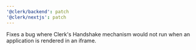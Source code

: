 ```yaml
---
'@clerk/backend': patch
'@clerk/nextjs': patch
---
```


Fixes a bug where Clerk's Handshake mechanism would not run when an application is rendered in an iframe.

